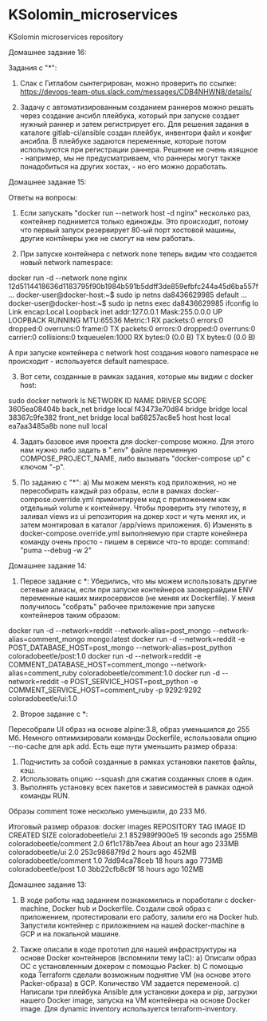# KSolomin_microservices
KSolomin microservices repository

Домашнее задание 16:

Задания с "*":

1. Слак с Гитлабом сынтегрирован, можно проверить по ссылке:
https://devops-team-otus.slack.com/messages/CDB4NHWN8/details/

2. Задачу с автоматизированным созданием раннеров можно решать через создание ансибл плейбука, который при запуске создает нужный раннер и затем регистрирует его. Для решения задания в каталоге gitlab-ci/ansible создан плейбук, инвентори файл и конфиг ансибла. В плейбуке задаются переменные, которые потом используются при регистрации раннера. Решение не очень изящное - например, мы не предусматриваем, что раннеры могут также понадобиться на других хостах, - но его можно доработать.

Домашнее задание 15:

Ответы на вопросы:
1. Если запускать "docker run --network host -d nginx" несколько раз, контейнер поднимется только единожды. Это происходит, потому что первый запуск резервирует 80-ый порт хостовой машины, другие контйнеры уже не смогут на нем работать. 

2. При запуске контейнера с network none теперь видим что создается новый network namespace:

docker run -d --network none nginx
12d5114418636d1183795f90b1984b591b5ddff3de859efbfc244a45d6ba557f
...
docker-user@docker-host:~$ sudo ip netns
da8436629985
default
...
docker-user@docker-host:~$ sudo ip netns exec da8436629985 ifconfig
lo        Link encap:Local Loopback
          inet addr:127.0.0.1  Mask:255.0.0.0
          UP LOOPBACK RUNNING  MTU:65536  Metric:1
          RX packets:0 errors:0 dropped:0 overruns:0 frame:0
          TX packets:0 errors:0 dropped:0 overruns:0 carrier:0
          collisions:0 txqueuelen:1000
          RX bytes:0 (0.0 B)  TX bytes:0 (0.0 B)

А при запуске контейнера с network host создания нового namespace не происходит - используется default namespace.

3. Вот сети, созданные в рамках задания, которые мы видим с docker host:

sudo docker network ls
NETWORK ID          NAME                DRIVER              SCOPE
3605ea08404b        back_net            bridge              local
f43473e70d84        bridge              bridge              local
38367c9fe382        front_net           bridge              local
ba68257ac8e5        host                host                local
ea7aa3485a8b        none                null                local

4. Задать базовое имя проекта для docker-compose можно. Для этого нам нужно либо задать в ".env" файле переменную COMPOSE_PROJECT_NAME, либо вызывать "docker-compose up" с ключом "-p".

5. По заданию с "*":
а) Мы можем менять код приложения, но не пересобирать каждый раз образы, если в рамках docker-compose.override.yml примонтируем код с приложением как отдельный volume к контейнеру. Чтобы проверить эту гипотезу, я заливал views из ui репозитория на докер хост и чуть менял их, и затем монтировал в каталог /app/views приложения. 
б) Изменять в docker-compose.override.yml выполняемую при старте конейнера команду очень просто - пишем в сервисе что-то вроде:
command: "puma --debug -w 2"

Домашнее задание 14:

1. Первое задание с *:
Убедились, что мы можем использовать другие сетевые алиасы, если при запуске контейнеров заоверрайдим ENV переменные наших микросервисов (не меняя их Dockerfile). У меня получилось "собрать" рабочее приложение при запуске контейнеров таким образом:

docker run -d --network=reddit --network-alias=post_mongo --network-alias=comment_mongo mongo:latest
docker run -d --network=reddit -e POST_DATABASE_HOST=post_mongo --network-alias=post_python coloradobeetle/post:1.0
docker run -d --network=reddit -e COMMENT_DATABASE_HOST=comment_mongo --network-alias=comment_ruby coloradobeetle/comment:1.0
docker run -d --network=reddit -e POST_SERVICE_HOST=post_python -e COMMENT_SERVICE_HOST=comment_ruby -p 9292:9292 coloradobeetle/ui:1.0

2. Второе задание с *:

Пересобрали UI образ на основе alpine:3.8, образ уменьшился до 255 Мб. Немного оптимизировали команды Dockerfile, использовали опцию --no-cache для apk add. Есть еще пути уменьшить размер образа:
1) Подчистить за собой созданные в рамках установки пакетов файлы, кэш.
2) Использовать опцию --squash для сжатия созданных слоев в один.
3) Выполнять установку всех пакетов и зависимостей в рамках одной команды RUN.

Образы comment тоже несколько уменьшили, до 233 Мб.

Итоговый размер образов:
docker images
REPOSITORY                   TAG                 IMAGE ID            CREATED             SIZE
coloradobeetle/ui            2.1                 852989f900e5        19 seconds ago      255MB
coloradobeetle/comment       2.0                 6f1c178b7eea        About an hour ago   233MB
coloradobeetle/ui            2.0                 253c98687f9d        2 hours ago         452MB
coloradobeetle/comment       1.0                 7dd94ca78ceb        18 hours ago        773MB
coloradobeetle/post          1.0                 3bb22cfb8c9f        18 hours ago        102MB

Домашнее задание 13:

1. В ходе работы над заданием познакомились и поработали с docker-machine, Docker hub и Dockerfile. Создали свой образ с приложением, протестировали его работу, залили его на Docker hub. Запустили контейнер с приложением на нашей docker-machine в GCP и на локальной машине.

2. Также описали в коде прототип для нашей инфраструктуры на основе Docker контейнеров (вспомнили тему IaC):
a) Описали образ ОС с установленным докером с помощью Packer.
b) С помощью кода Terraform сделали возможным поднятие VM (на основе этого Packer-образа) в GCP. Количество VM задается переменоой.
c) Написали три плейбука Ansible для установки докера и pip, загрузки нашего Docker image, запуска на VM контейнера на основе Docker image. Для dynamic inventory используется terraform-inventory.
